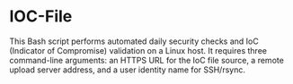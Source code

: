 # IOC-File
This Bash script performs automated daily security checks and IoC (Indicator of Compromise) validation on a Linux host. It requires three command-line arguments: an HTTPS URL for the IoC file source, a remote upload server address, and a user identity name for SSH/rsync.
